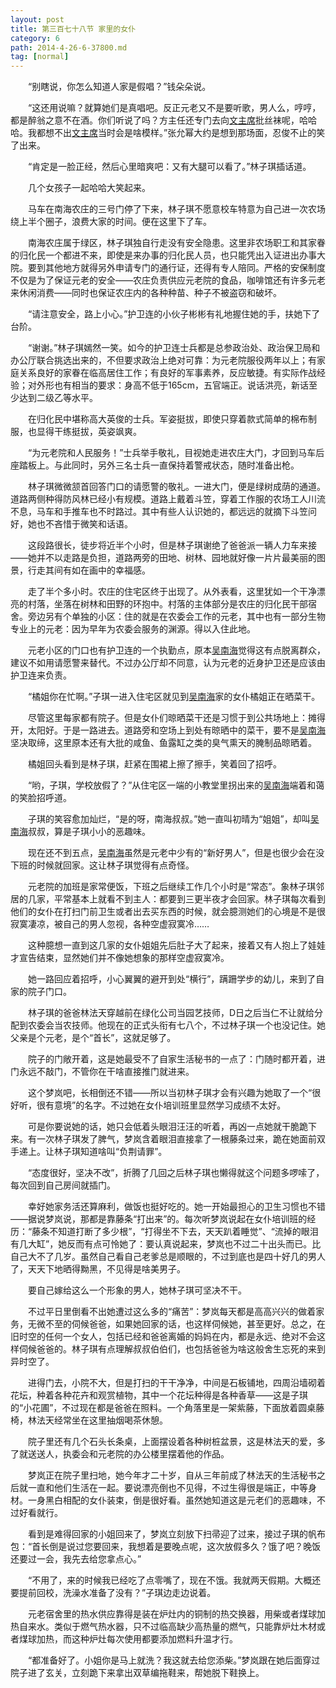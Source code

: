 ```yaml
---
layout: post
title: 第三百七十八节 家里的女仆
category: 6
path: 2014-4-26-6-37800.md
tag: [normal]
---
```


　　“别瞎说，你怎么知道人家是假唱？”钱朵朵说。

　　“这还用说嘛？就算她们是真唱吧。反正元老又不是要听歌，男人么，哼哼，都是醉翁之意不在酒。你们听说了吗？方主任还专门去向[文主席][y002]批丝袜呢，哈哈哈。我都想不出[文主席][y002]当时会是啥模样。”张允幂大约是想到那场面，忍俊不止的笑了出来。

　　“肯定是一脸正经，然后心里暗爽吧：又有大腿可以看了。”林子琪插话道。

　　几个女孩子一起哈哈大笑起来。

　　马车在南海农庄的三号门停了下来，林子琪不愿意校车特意为自己进一次农场绕上半个圈子，浪费大家的时间。便在这里下了车。

　　南海农庄属于绿区，林子琪独自行走没有安全隐患。这里非农场职工和其家眷的归化民一个都进不来，即使是来办事的归化民人员，也只能凭出入证进出办事大院。要到其他地方就得另外申请专门的通行证，还得有专人陪同。严格的安保制度不仅是为了保证元老的安全——农庄负责供应元老院的食品，咖啡馆还有许多元老来休闲消费——同时也保证农庄内的各种种苗、种子不被盗窃和破坏。

　　“请注意安全，路上小心。”护卫连的小伙子彬彬有礼地握住她的手，扶她下了台阶。

　　“谢谢。”林子琪嫣然一笑。如今的护卫连士兵都是总参政治处、政治保卫局和办公厅联合挑选出来的，不但要求政治上绝对可靠：为元老院服役两年以上；有家庭关系良好的家眷在临高居住工作；有良好的军事素养，反应敏捷。有实际作战经验；对外形也有相当的要求：身高不低于165cm，五官端正。说话洪亮，新话至少达到二级乙等水平。

　　在归化民中堪称高大英俊的士兵。军姿挺拔，即使只穿着款式简单的棉布制服，也显得干练挺拔，英姿飒爽。

　　“为元老院和人民服务！”士兵举手敬礼，目视她走进农庄大门，才回到马车后座踏板上。与此同时，另外三名士兵一直保持着警戒状态，随时准备出枪。

　　林子琪微微颔首回答门口的请愿警的敬礼。一进大门，便是绿树成荫的通道。道路两侧种得防风林已经小有规模。道路上戴着斗笠，穿着工作服的农场工人川流不息，马车和手推车也不时路过。其中有些人认识她的，都远远的就摘下斗笠问好，她也不吝惜于微笑和话语。

　　这段路很长，徒步将近半个小时，但是林子琪谢绝了爸爸派一辆人力车来接——她并不以走路是负担，道路两旁的田地、树林、园地就好像一片片最美丽的图景，行走其间有如在画中的幸福感。

　　走了半个多小时。农庄的住宅区终于出现了。从外表看，这里犹如一个干净漂亮的村落，坐落在树林和田野的环抱中。村落的主体部分是农庄的归化民干部宿舍。旁边另有个单独的小区：住的就是在农委会工作的元老，其中也有一部分生物专业上的元老：因为早年为农委会服务的渊源。得以入住此地。

　　元老小区的门口也有护卫连的一个执勤点，原本[吴南海][y009]觉得这有点脱离群众，建议不如用请愿警来替代。不过办公厅却不同意，认为元老的近身护卫还是应该由护卫连来负责。

　　“橘姐你在忙啊。”子琪一进入住宅区就见到[吴南海][y009]家的女仆橘姐正在晒菜干。

　　尽管这里每家都有院子。但是女仆们晾晒菜干还是习惯于到公共场地上：摊得开，太阳好。于是一路进去。道路旁和空场上到处有晾晒中的菜干，要不是[吴南海][y009]坚决取缔，这里原本还有大批的咸鱼、鱼露缸之类的臭气熏天的腌制品晾晒着。

　　橘姐回头看到是林子琪，赶紧在围裙上擦了擦手，笑着回了招呼。

　　“哟，子琪，学校放假了？”从住宅区一端的小教堂里拐出来的[吴南海][y009]端着和蔼的笑脸招呼道。

　　子琪的笑容愈加灿烂，“是的呀，南海叔叔。”她一直叫初晴为“姐姐”，却叫[吴南海][y009]叔叔，算是子琪小小的恶趣味。

　　现在还不到五点，[吴南海][y009]虽然是元老中少有的“新好男人”，但是也很少会在没下班的时候就回家。这让林子琪觉得有点奇怪。

　　元老院的加班是家常便饭，下班之后继续工作几个小时是“常态”。象林子琪邻居的几家，平常基本上就看不到主人：都要到三更半夜才会回家。林子琪每次看到他们的女仆在打扫门前卫生或者出去买东西的时候，就会臆测她们的心境是不是很寂寞凄凉，被自己的男人忽视，各种空虚寂寞冷……

　　这种臆想一直到这几家的女仆姐姐先后肚子大了起来，接着又有人抱上了娃娃才宣告结束，显然她们并不像她想象的那样空虚寂寞冷。

　　她一路回应着招呼，小心翼翼的避开到处“横行”，蹒跚学步的幼儿，来到了自家的院子门口。

　　林子琪的爸爸林法天穿越前在绿化公司当园艺技师，D日之后当仁不让就给分配到农委会当农技师。他现在的正式头衔有七八个，不过林子琪一个也没记住。她父亲是个元老，是个“首长”，这就足够了。

　　院子的门敞开着，这是她最受不了自家生活秘书的一点了：门随时都开着，进门永远不敲门，不管你在干啥直接推门就进来。

　　这个梦岚吧，长相倒还不错——所以当初林子琪才会有兴趣为她取了一个“很好听，很有意境”的名字。不过她在女仆培训班里显然学习成绩不太好。

　　可是你要说她的话，她只会低着头眼泪汪汪的听着，再凶一点她就干脆跪下来。有一次林子琪发了脾气，梦岚含着眼泪直接拿了一根藤条过来，跪在她面前双手递上。让林子琪知道啥叫“负荆请罪”。

　　“态度很好，坚决不改”，折腾了几回之后林子琪也懒得就这个问题多啰嗦了，每次回到自己房间就插门。

　　幸好她家务活还算麻利，做饭也挺好吃的。她一开始最担心的卫生习惯也不错——据说梦岚说，那都是靠藤条“打出来”的。每次听梦岚说起在女仆培训班的经历：“藤条不知道打断了多少根”，“打得坐不下去，天天趴着睡觉”、“流掉的眼泪有几大缸”，她反而有点可怜她了：要认真说起来，梦岚也不过二十出头而已。比自己大不了几岁。虽然自己看自己老爹总是顺眼的，不过到底也是四十好几的男人了，天天下地晒得黝黑，不见得是啥美男子。

　　要自己嫁给这么一个形象的男人，她林子琪可坚决不干。

　　不过平日里倒看不出她遭过这么多的“痛苦”：梦岚每天都是高高兴兴的做着家务，无微不至的伺候爸爸，如果她回家的话，也这样伺候她，甚至更好。总之，在旧时空的任何一个女人，包括已经和爸爸离婚的妈妈在内，都是永远、绝对不会这样伺候爸爸的。林子琪有点理解叔叔伯伯们，也包括爸爸为啥这般舍生忘死的来到异时空了。

　　进得门去，小院不大，但是打扫的干干净净，中间是石板铺地，四周沿墙砌着花坛，种着各种花卉和观赏植物，其中一个花坛种得是各种香草——这是子琪的“小花圃”，不过现在都是爸爸在照料。一个角落里是一架紫藤，下面放着圆桌藤椅，林法天经常坐在这里抽烟喝茶休憩。

　　院子里还有几个石头长条桌，上面摆设着各种树桩盆景，这是林法天的爱，多了就送送人，执委会和元老院的办公楼里摆着他的作品。

　　梦岚正在院子里扫地，她今年才二十岁，自从三年前成了林法天的生活秘书之后就一直和他们生活在一起。要说漂亮倒也不见得，不过生得很是端正，中等身材。一身黑白相配的女仆装束，倒是很好看。虽然她知道这是元老们的恶趣味，不过好看就行。

　　看到是难得回家的小姐回来了，梦岚立刻放下扫帚迎了过来，接过子琪的帆布包：“首长倒是说过您要回来，我想着是要晚点呢，这次放假多久？饿了吧？晚饭还要过一会，我先去给您拿点心。”

　　“不用了，来的时候我已经吃了点零嘴了，现在不饿。我就两天假期。大概还要提前回校，洗澡水准备了没有？”子琪边走边说着。

　　元老宿舍里的热水供应靠得是装在炉灶内的铜制的热交换器，用柴或者煤球加热自来水。类似于燃气热水器，只不过临高缺少高热量的燃气，只能靠炉灶木材或者煤球加热，而这种炉灶每次使用都要添加燃料升温才行。

　　“都准备好了。小姐你是马上就洗？我这就去给您添柴。”梦岚跟在她后面穿过院子进了玄关，立刻跪下来拿出双草编拖鞋来，帮她脱下鞋换上。

[y002]: /characters/y002 "文德嗣"
[y009]: /characters/y009 "吴南海"
